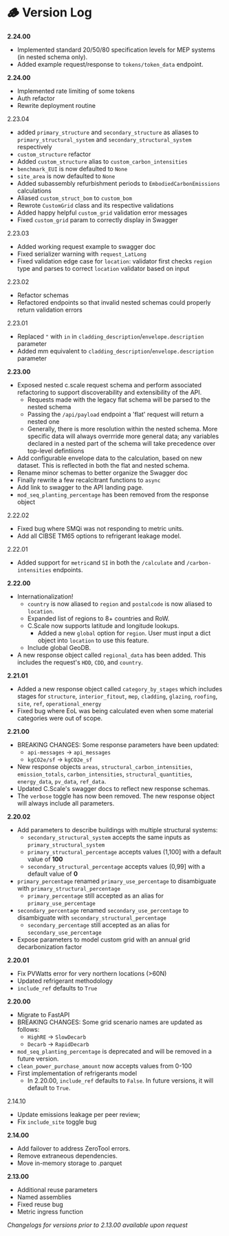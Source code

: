 # 🪵 Version Log

**2.24.00**

* Implemented standard 20/50/80 specification levels for MEP systems (in nested schema only).
* Added example request/response to `tokens/token_data` endpoint.&#x20;

**2.24.00**

* Implemented rate limiting of some tokens
* Auth refactor
* Rewrite deployment routine

2.23.04

* added `primary_structure` and `secondary_structure` as aliases to `primary_structural_system` and `secondary_structural_system` respectively
* `custom_structure` refactor
* Added `custom_structure` alias to `custom_carbon_intensities`
* `benchmark_EUI` is now defaulted to `None`
* `site_area` is now defaulted to `None`
* Added subassembly refurbishment periods to `EmbodiedCarbonEmissions` calculations
* Aliased `custom_struct_bom` to `custom_bom`
* Rewrote `CustomGrid` class and its respective validations
* Added happy helpful `custom_grid` validation error messages
* Fixed `custom_grid` param to correctly display in Swagger

2.23.03

* Added working request example to swagger doc
* Fixed serializer warning with `request_LatLong`
* Fixed validation edge case for `location`: validator first checks `region` type and parses to correct `location` validator based on input

2.23.02

* Refactor schemas
* Refactored endpoints so that invalid nested schemas could properly return validation errors

2.23.01

* Replaced `"` with `in` in `cladding_description`/`envelope.description` parameter
* Added mm equivalent to `cladding_description`/`envelope.description` parameter

**2.23.00**&#x20;

* Exposed nested c.scale request schema and perform associated refactoring to support discoverability and extensibility of the API.
  * Requests made with the legacy flat schema will be parsed to the nested schema
  * Passing the `/api/payload` endpoint a 'flat' request will return a nested one
  * Generally, there is more resolution within the nested schema. More specific data will always overrride more general data; any variables declared in a nested part of the schema will take precedence over top-level defintiions
* Add configurable envelope data to the calculation, based on new dataset. This is reflected in both the flat and nested schema.
* Rename minor schemas to better organize the Swagger doc
* Finally rewrite a few recalcitrant functions to `async`
* Add link to swagger to the API landing page.
* `mod_seq_planting_percentage` has been removed from the response object

2.22.02

* Fixed bug where SMQi was not responding to metric units.
* Add all CIBSE TM65 options to refrigerant leakage model.&#x20;

2.22.01

* Added support for `metric`and `SI` in both the `/calculate` and `/carbon-intensities` endpoints.

**2.22.00**

* Internationalization!
  * `country` is now aliased to `region` and `postalcode` is now aliased to `location`.
  * Expanded list of regions to 8+ countries and RoW.&#x20;
  * C.Scale now supports latitude and longitude lookups.
    * Added a new `global` option for `region`. User must input a dict object into `location` to use this feature.
  * Include global GeoDB.
* A new response object called `regional_data` has been added. This includes the request's `HDD`, `CDD`, and `country`.

**2.21.01**

* Added a new response object called `category_by_stages` which includes stages for `structure`, `interior_fitout`, `mep`, `cladding`, `glazing`, `roofing`, `site`, `ref`, `operational_energy`
* Fixed bug where EoL was being calculated even when some material categories were out of scope.

**2.21.00**

* BREAKING CHANGES: Some response parameters have been updated:
  * `api-messages` → `api_messages`
  * `kgCO2e/sf` → `kgCO2e_sf`
* New response objects `areas`, `structural_carbon_intensities`, `emission_totals`, `carbon_intensities`, `structural_quantities`, `energy_data`, `pv_data`, `ref_data`.
* Updated C.Scale's swagger docs to reflect new response schemas.
* The `verbose` toggle has now been removed. The new response object will always include all parameters.

**2.20.02**

* Add parameters to describe buildings with multiple structural systems:
  * `secondary_structural_system` accepts the same inputs as `primary_structural_system`
  * `primary_structural_percentage` accepts values (1,100] with a default value of **100**
  * `secondary_structural_percentage` accepts values (0,99] with a default value of **0**
* `primary_percentage` renamed `primary_use_percentage` to disambiguate with `primary_structural_percentage`
  * `primary_percentage` still accepted as an alias for `primary_use_percentage`
* `secondary_percentage` renamed `secondary_use_percentage` to disambiguate with `secondary_structural_percentage`
  * `secondary_percentage` still accepted as an alias for `secondary_use_percentage`
* Expose parameters to model custom grid with an annual grid decarbonization factor

**2.20.01**

* Fix PVWatts error for very northern locations (>60N)
* Updated refrigerant methodology
* `include_ref` defaults to `True`

**2.20.00**&#x20;

* Migrate to FastAPI
* BREAKING CHANGES: Some grid scenario names are updated as follows:
  * `HighRE` → `SlowDecarb`
  * `Decarb` → `RapidDecarb`
* `mod_seq_planting_percentage` is deprecated and will be removed in a future version.
* `clean_power_purchase_amount` now accepts values from 0-100
* First implementation of refrigerants model
  * In 2.20.00, `include_ref` defaults to `False`. In future versions, it will default to `True`.

2.14.10&#x20;

* Update emissions leakage per peer review;&#x20;
* Fix `include_site` toggle bug

**2.14.00**&#x20;

* Add failover to address ZeroTool errors.&#x20;
* Remove extraneous dependencies.&#x20;
* Move in-memory storage to .parquet

**2.13.00**&#x20;

* Additional reuse parameters&#x20;
* Named assemblies
* Fixed reuse bug
* Metric ingress function

_Changelogs for versions prior to 2.13.00 available upon request_
